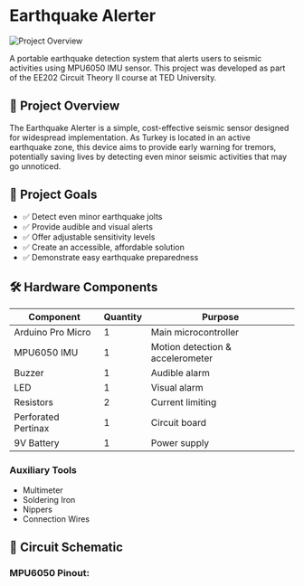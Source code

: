 # Earthquake Alerter

![Project Overview](schmatics/Circuit_Diagram.png)

A portable earthquake detection system that alerts users to seismic activities using MPU6050 IMU sensor. This project was developed as part of the EE202 Circuit Theory II course at TED University.

## 🚨 Project Overview

The Earthquake Alerter is a simple, cost-effective seismic sensor designed for widespread implementation. As Turkey is located in an active earthquake zone, this device aims to provide early warning for tremors, potentially saving lives by detecting even minor seismic activities that may go unnoticed.

## 🎯 Project Goals

- ✅ Detect even minor earthquake jolts
- ✅ Provide audible and visual alerts
- ✅ Offer adjustable sensitivity levels
- ✅ Create an accessible, affordable solution
- ✅ Demonstrate easy earthquake preparedness

## 🛠️ Hardware Components

| Component | Quantity | Purpose |
|-----------|----------|---------|
| Arduino Pro Micro | 1 | Main microcontroller |
| MPU6050 IMU | 1 | Motion detection & accelerometer |
| Buzzer | 1 | Audible alarm |
| LED | 1 | Visual alarm |
| Resistors | 2 | Current limiting |
| Perforated Pertinax | 1 | Circuit board |
| 9V Battery | 1 | Power supply |

### Auxiliary Tools
- Multimeter
- Soldering Iron
- Nippers
- Connection Wires

## 🔌 Circuit Schematic

### MPU6050 Pinout:
